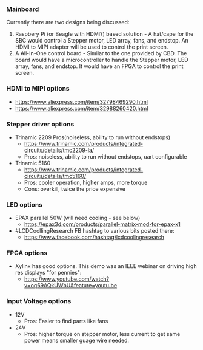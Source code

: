 ### Mainboard
Currently there are two designs being discussed:
1. Raspbery Pi (or Beagle with HDMI?) based solution - A hat/cape for the SBC would control a Stepper motor, LED array, fans, and endstop. 
An HDMI to MIPI adapter will be used to control the print screen.
2. A All-In-One control board - Similar to the one provided by CBD. The board would have a microcontroller to handle the 
Stepper motor, LED array, fans, and endstop. It would have an FPGA to control the print screen.

### HDMI to MIPI options
- https://www.aliexpress.com/item/32798469290.html
- https://www.aliexpress.com/item/32988260420.html

### Stepper driver options
- Trinamic 2209 Pros(noiseless, ability to run without endstops)
  - https://www.trinamic.com/products/integrated-circuits/details/tmc2209-la/
  - Pros: noiseless, ability to run without endstops, uart configurable
- Trinamic 5160 
  - https://www.trinamic.com/products/integrated-circuits/details/tmc5160/
  - Pros: cooler operation, higher amps, more torque
  - Cons: overkill, twice the price expensive

### LED options
- EPAX parallel 50W (will need cooling - see below)
  - https://epax3d.com/products/parallel-matrix-mod-for-epax-x1
- #LCDCoollingResearch FB hashtag to various bits posted there:
  - https://www.facebook.com/hashtag/lcdcoolingresearch

### FPGA options
- Xylinx has good options.  This demo was an IEEE webinar on driving high res displays "for pennies":
  - https://www.youtube.com/watch?v=oq69AQkUWbU&feature=youtu.be


### Input Voltage options
- 12V
  - Pros: Easier to find parts like fans
- 24V
  - Pros: higher torque on stepper motor, less current to get same power means smaller guage wire needed.
